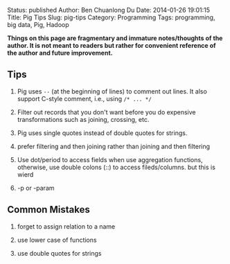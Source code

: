 Status: published
Author: Ben Chuanlong Du
Date: 2014-01-26 19:01:15
Title: Pig Tips
Slug: pig-tips
Category: Programming
Tags: programming, big data, Pig, Hadoop

**Things on this page are fragmentary and immature notes/thoughts of the author. It is not meant to readers but rather for convenient reference of the author and future improvement.**
 
## Tips

1. Pig uses `--` (at the beginning of lines) to comment out lines.
	It also support C-style comment, i.e., using `/* ... */`

2. Filter out records that you don't want before you do expensive transformations 
	such as joining, crossing, etc.

3. Pig uses single quotes instead of double quotes for strings.

4. prefer filtering and then joining rather than joining and then filtering

5. Use dot/period to access fields when use aggregation functions,
	otherwise, use double colons (::) to access fileds/columns.
	but this is wierd

6. -p or -param

## Common Mistakes

1. forget to assign relation to a name

2. use lower case of functions

3. use double quotes for strings
